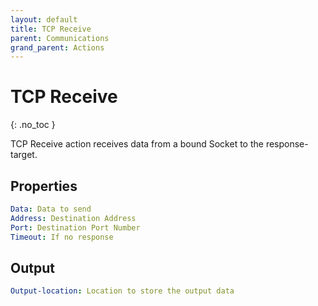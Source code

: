 ```yaml
---
layout: default
title: TCP Receive
parent: Communications
grand_parent: Actions
---
```


# TCP Receive
{: .no_toc }

TCP Receive action receives data from a bound Socket to the response-target.

## Properties
```yaml
Data: Data to send
Address: Destination Address
Port: Destination Port Number
Timeout: If no response
```

## Output
```yaml
Output-location: Location to store the output data
```
